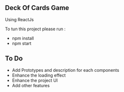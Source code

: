 ## Deck Of Cards Game

Using ReactJs

To tun this project please run :
- npm install
- npm start


## To Do
- Add Prototypes and description for each components
- Enhance the loading effect
- Enhance the project UI
- Add other features